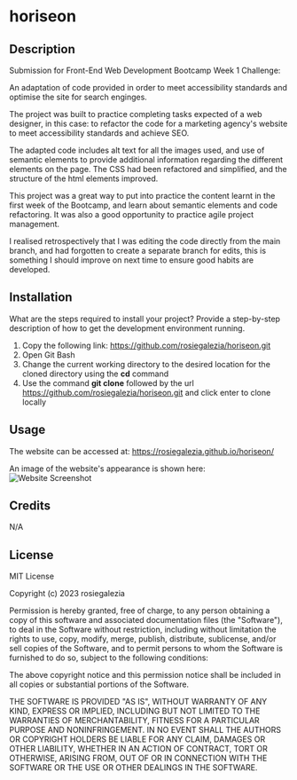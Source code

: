 # horiseon

## Description

Submission for Front-End Web Development Bootcamp Week 1 Challenge:

An adaptation of code provided in order to meet accessibility standards and optimise the site for search enginges.

The project was built to practice completing tasks expected of a web designer, in this case: to refactor the code for a marketing agency's website to meet accessibility standards and achieve SEO.

The adapted code includes alt text for all the images used, and use of semantic elements to provide additional information regarding the different elements on the page. The CSS had been refactored and simplified, and the structure of the html elements improved.

This project was a great way to put into practice the content learnt in the first week of the Bootcamp, and learn about semantic elements and code refactoring. It was also a good opportunity to practice agile project management.

I realised retrospectively that I was editing the code directly from the main branch, and had forgotten to create a separate branch for edits, this is something I should improve on next time to ensure good habits are developed.

## Installation

What are the steps required to install your project? Provide a step-by-step description of how to get the development environment running.

1. Copy the following link:
https://github.com/rosiegalezia/horiseon.git
2. Open Git Bash
3. Change the current working directory to the desired location for the cloned directory using the **cd** command
4. Use the command **git clone** followed by the url https://github.com/rosiegalezia/horiseon.git and click enter to clone locally

## Usage

The website can be accessed at: https://rosiegalezia.github.io/horiseon/

An image of the website's appearance is shown here:
![Website Screenshot](./assets/images/Site-screenshot.png)

## Credits

N/A

## License

MIT License

Copyright (c) 2023 rosiegalezia

Permission is hereby granted, free of charge, to any person obtaining a copy of this software and associated documentation files (the "Software"), to deal in the Software without restriction, including without limitation the rights to use, copy, modify, merge, publish, distribute, sublicense, and/or sell copies of the Software, and to permit persons to whom the Software is furnished to do so, subject to the following conditions:

The above copyright notice and this permission notice shall be included in all copies or substantial portions of the Software.

THE SOFTWARE IS PROVIDED "AS IS", WITHOUT WARRANTY OF ANY KIND, EXPRESS OR IMPLIED, INCLUDING BUT NOT LIMITED TO THE WARRANTIES OF MERCHANTABILITY, FITNESS FOR A PARTICULAR PURPOSE AND NONINFRINGEMENT. IN NO EVENT SHALL THE AUTHORS OR COPYRIGHT HOLDERS BE LIABLE FOR ANY CLAIM, DAMAGES OR OTHER LIABILITY, WHETHER IN AN ACTION OF CONTRACT, TORT OR OTHERWISE, ARISING FROM, OUT OF OR IN CONNECTION WITH THE SOFTWARE OR THE USE OR OTHER DEALINGS IN THE SOFTWARE.

